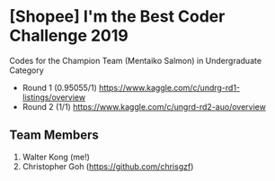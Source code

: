 # [Shopee] I'm the Best Coder Challenge 2019
Codes for the Champion Team (Mentaiko Salmon) in Undergraduate Category
* Round 1 (0.95055/1) https://www.kaggle.com/c/undrg-rd1-listings/overview
* Round 2 (1/1) https://www.kaggle.com/c/ungrd-rd2-auo/overview

## Team Members
1. Walter Kong (me!)
2. Christopher Goh (https://github.com/chrisgzf)
